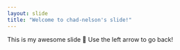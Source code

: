 ```yaml
---
layout: slide
title: "Welcome to chad-nelson's slide!"
---
```

This is my awesome slide :tada:
Use the left arrow to go back!
